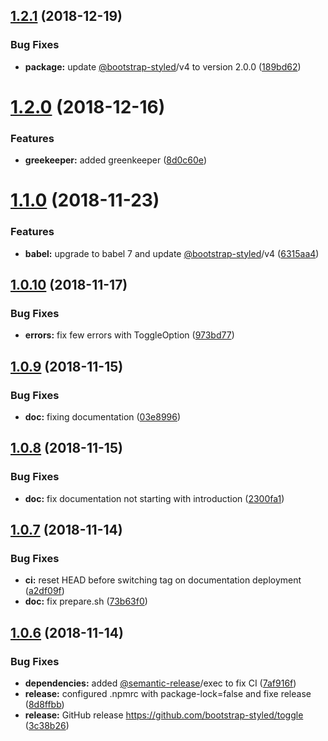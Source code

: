 ## [1.2.1](https://github.com/bootstrap-styled/toggle/compare/v1.2.0...v1.2.1) (2018-12-19)


### Bug Fixes

* **package:** update [@bootstrap-styled](https://github.com/bootstrap-styled)/v4 to version 2.0.0 ([189bd62](https://github.com/bootstrap-styled/toggle/commit/189bd62))

# [1.2.0](https://github.com/bootstrap-styled/toggle/compare/v1.1.0...v1.2.0) (2018-12-16)


### Features

* **greekeeper:** added greenkeeper ([8d0c60e](https://github.com/bootstrap-styled/toggle/commit/8d0c60e))

# [1.1.0](https://github.com/bootstrap-styled/toggle/compare/v1.0.10...v1.1.0) (2018-11-23)


### Features

* **babel:** upgrade to babel 7 and update [@bootstrap-styled](https://github.com/bootstrap-styled)/v4 ([6315aa4](https://github.com/bootstrap-styled/toggle/commit/6315aa4))

## [1.0.10](https://github.com/bootstrap-styled/toggle/compare/v1.0.9...v1.0.10) (2018-11-17)


### Bug Fixes

* **errors:** fix few errors with ToggleOption ([973bd77](https://github.com/bootstrap-styled/toggle/commit/973bd77))

## [1.0.9](https://github.com/bootstrap-styled/toggle/compare/v1.0.8...v1.0.9) (2018-11-15)


### Bug Fixes

* **doc:** fixing documentation ([03e8996](https://github.com/bootstrap-styled/toggle/commit/03e8996))

## [1.0.8](https://github.com/bootstrap-styled/toggle/compare/v1.0.7...v1.0.8) (2018-11-15)


### Bug Fixes

* **doc:** fix documentation not starting with introduction ([2300fa1](https://github.com/bootstrap-styled/toggle/commit/2300fa1))

## [1.0.7](https://github.com/bootstrap-styled/toggle/compare/v1.0.6...v1.0.7) (2018-11-14)


### Bug Fixes

* **ci:** reset HEAD before switching tag on documentation deployment ([a2df09f](https://github.com/bootstrap-styled/toggle/commit/a2df09f))
* **doc:** fix prepare.sh ([73b63f0](https://github.com/bootstrap-styled/toggle/commit/73b63f0))

## [1.0.6](https://github.com/bootstrap-styled/toggle/compare/v1.0.5...v1.0.6) (2018-11-14)


### Bug Fixes

* **dependencies:** added [@semantic-release](https://github.com/semantic-release)/exec to fix CI ([7af916f](https://github.com/bootstrap-styled/toggle/commit/7af916f))
* **release:** configured .npmrc with package-lock=false and fixe release ([8d8ffbb](https://github.com/bootstrap-styled/toggle/commit/8d8ffbb))
* **release:** GitHub release https://github.com/bootstrap-styled/toggle ([3c38b26](https://github.com/bootstrap-styled/toggle/commit/3c38b26))
